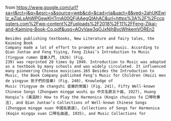 from https://www.google.com/url?sa=t&rct=j&q=&esrc=s&source=web&cd=&cad=rja&uact=8&ved=2ahUKEwjIz_eZjaLsAhWPGewKHTrnA00QFjAAegQIAhAC&url=https%3A%2F%2Fccposters.com%2Fwp-content%2Fuploads%2F2018%2F11%2FFeng-Zikai-and-Kaiming-Book-Co.pdf&usg=AOvVaw3qOJxNjhBvcWhkemVOREn2

    Besides publishing textbooks, New Literature and fairy tales, the Kaiming Book
    Company made a lot of effort to promote art and music. According to Qian Juntao and Feng Yiying, Feng Zikai’s Introduction to Music (Yingyue rumen 音樂入門, 1926) (Fig.
    239) was reprinted 28 times by 1949. Introduction to Music was adopted as a textbook by many schools and was widely circulated. It influenced many pioneering Chinese musicians.165 Besides the Introduction to Music, the Book Company published Feng’s Music for Children (Haizi men de yingyue 孩子們的音樂) (Fig. 240), Knowledge of
    Music (Yingyue de changshi 音樂的常識) (Fig. 241), Fifty Well-known Chinese Songs (Zhongwen mingge wushi qu 中文名歌五十曲, 1927), Huang Hanqiu’s (黃涵秋) How to Play the Harmonica (Koqin chuizou fa 口琴吹奏法), and Qian Juntao’s Collections of Well-known Chinese Songs (Zhongguo mingge xuan 中國名歌選), Collections of Songs for Harmonica (Koqin mingqu xuan 口琴名曲選, 1935), and Music Collections for
